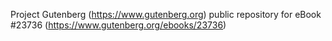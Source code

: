 Project Gutenberg (https://www.gutenberg.org) public repository for eBook #23736 (https://www.gutenberg.org/ebooks/23736)

